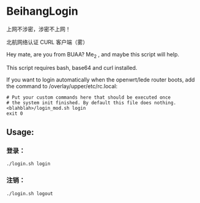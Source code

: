 # BeihangLogin

上网不涉密，涉密不上网！

北航网络认证 CURL 客户端（雾）

Hey mate, are you from BUAA? Me<sub>2</sub> , and maybe this script will help.

This script requires bash, base64 and curl installed.

If you want to login automatically when the openwrt/lede router boots, add the command to /overlay/upper/etc/rc.local:

```
# Put your custom commands here that should be executed once
# the system init finished. By default this file does nothing.
<blahblah>/login_mod.sh login
exit 0
```

## Usage:

### 登录：

 ```./login.sh login ```

### 注销：

 ```./login.sh logout ```
